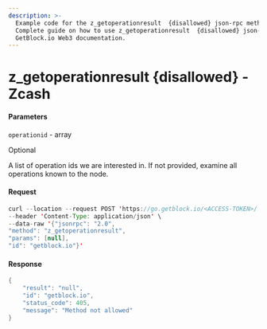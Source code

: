 ```yaml
---
description: >-
  Example code for the z_getoperationresult  {disallowed} json-rpc method.
  Сomplete guide on how to use z_getoperationresult  {disallowed} json-rpc in
  GetBlock.io Web3 documentation.
---
```


# z\_getoperationresult {disallowed} - Zcash

#### Parameters

`operationid` - array

Optional

A list of operation ids we are interested in. If not provided, examine all operations known to the node.

#### Request

```java
curl --location --request POST 'https://go.getblock.io/<ACCESS-TOKEN>/' \
--header 'Content-Type: application/json' \
--data-raw '{"jsonrpc": "2.0",
"method": "z_getoperationresult",
"params": [null],
"id": "getblock.io"}'
```

#### Response

```java
{
    "result": "null",
    "id": "getblock.io",
    "status_code": 405,
    "message": "Method not allowed"
}
```

